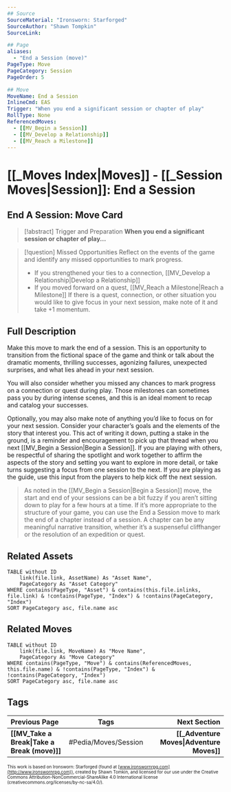 ```yaml
---
## Source
SourceMaterial: "Ironsworn: Starforged"
SourceAuthor: "Shawn Tompkin"
SourceLink: 

## Page
aliases:
  - "End a Session (move)"
PageType: Move
PageCategory: Session
PageOrder: 5

## Move
MoveName: End a Session
InlineCmd: EAS
Trigger: "When you end a significant session or chapter of play"
RollType: None
ReferencedMoves: 
  - [[MV_Begin a Session]]
  - [[MV_Develop a Relationship]]
  - [[MV_Reach a Milestone]]
---
```

# [[_Moves Index|Moves]] - [[_Session Moves|Session]]: End a Session

## End A Session: Move Card
>[!abstract]  Trigger and Preparation
>**When you end a significant session or chapter of play...**
>

>[!question] Missed Opportunities
>Reflect on the events of the game and identify any missed opportunities to mark progress.
>	- If you strengthened your ties to a connection, [[MV_Develop a Relationship|Develop a Relationship]]
>	- If you moved forward on a quest, [[MV_Reach a Milestone|Reach a Milestone]]
>If there is a quest, connection, or other situation you would like to give focus in your next session, make note of it and take +1 momentum.



## Full Description
Make this move to mark the end of a session. This is an opportunity to transition from the fictional space of the game and think or talk about the dramatic moments, thrilling successes, agonizing failures, unexpected surprises, and what lies ahead in your next session. 

You will also consider whether you missed any chances to mark progress on a connection or quest during play. Those milestones can sometimes pass you by during intense scenes, and this is an ideal moment to recap and catalog your successes. 

Optionally, you may also make note of anything you’d like to focus on for your next session. Consider your character’s goals and the elements of the story that interest you. This act of writing it down, putting a stake in the ground, is a reminder and encouragement to pick up that thread when you next [[MV_Begin a Session|Begin a Session]]. If you are playing with others, be respectful of sharing the spotlight and work together to affirm the aspects of the story and setting you want to explore in more detail, or take turns suggesting a focus from one session to the next. If you are playing as the guide, use this input from the players to help kick off the next session.

>As noted in the [[MV_Begin a Session|Begin a Session]] move, the start and end of your sessions can be a bit fuzzy if you aren’t sitting down to play for a few hours at a time. If it’s more appropriate to the structure of your game, you can use the End a Session move to mark the end of a chapter instead of a session. A chapter can be any meaningful narrative transition, whether it’s a suspenseful cliffhanger or the resolution of an expedition or quest.

## Related Assets
```dataview
TABLE without ID
	link(file.link, AssetName) As "Asset Name",
	PageCategory As "Asset Category"
WHERE contains(PageType, "Asset") & contains(this.file.inlinks, file.link) & !contains(PageType, "Index") & !contains(PageCategory, "Index")
SORT PageCategory asc, file.name asc
```

## Related Moves
```dataview
TABLE without ID
	link(file.link, MoveName) As "Move Name",
	PageCategory As "Move Category"
WHERE contains(PageType, "Move") & contains(ReferencedMoves, this.file.name) & !contains(PageType, "Index") & !contains(PageCategory, "Index")
SORT PageCategory asc, file.name asc
```

## Tags
| Previous Page | Tags | Next Section |
|:--- |:---:| ---:|
| **[[MV_Take a Break\|Take a Break (move)]]** | #Pedia/Moves/Session | **[[_Adventure Moves\|Adventure Moves]]** |

<font size=-2>This work is based on Ironsworn: Starforged (found at [www.ironswornrpg.com](http://www.ironswornrpg.com)), created by Shawn Tomkin, and licensed for our use under the Creative Commons Attribution-NonCommercial-ShareAlike 4.0 International license  (creativecommons.org/licenses/by-nc-sa/4.0/).</font>